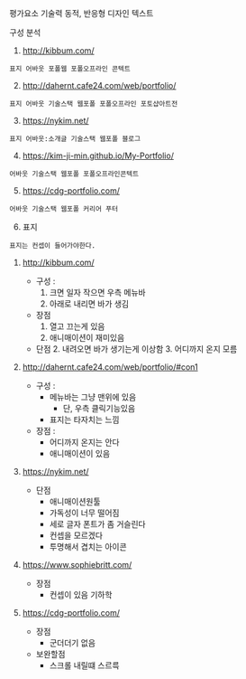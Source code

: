 평가요소
기술력
    동적, 반응형
디자인
텍스트

구성 분석
1. http://kibbum.com/
```
표지 어바웃 포폴웹 포폴오프라인 콘텍트
```
2. http://dahernt.cafe24.com/web/portfolio/
```
표지 어바웃 기술스택 웹포폴 포폴오프라인 포토샵아트전
```

3. https://nykim.net/
```
표지 어바웃:소개글 기술스택 웹포폴 블로그
```

4. https://kim-ji-min.github.io/My-Portfolio/
```
어바웃 기술스택 웹포폴 포폴오프라인콘텍트
```

5. https://cdg-portfolio.com/
```
어바웃 기술스택 웹포폴 커리어 푸터
```

6. 표지
```
표지는 컨셉이 들어가야한다.

```
   1. http://kibbum.com/
      * 구성 :
        1. 크면 일자 작으면 우측 메뉴바
        2. 아래로 내리면 바가 생김
      * 장점
        1. 열고 끄는게 있음
        2. 애니매이션이 재미있음
      * 단점
        2. 내려오면 바가 생기는게 이상함
        3. 어디까지 온지 모름
   2. http://dahernt.cafe24.com/web/portfolio/#con1
      * 구성 :
        * 메뉴바는 그냥 맨위에 있음
          * 단, 우측 클릭기능있음
        * 표지는 타자치는 느낌
      * 장점 : 
        * 어디까지 온지는 안다
        * 애니매이션이 있음
   3. https://nykim.net/
      * 단점 
        * 애니매이션원툴
        * 가독성이 너무 떨어짐
        * 세로 글자 폰트가 좀 거슬린다
        * 컨셉을 모르겠다
        * 투명해서 겹치는 아이콘
   4. https://www.sophiebritt.com/
      * 장점
        * 컨셉이 있음 기하학
    
   5. https://cdg-portfolio.com/
      * 장점
        * 군더더기 없음
      * 보완할점 
        * 스크롤 내릴떄 스르륵